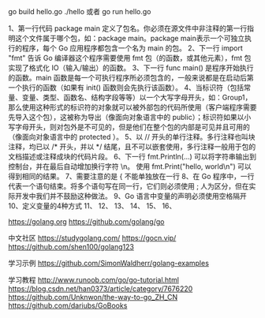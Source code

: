 go build hello.go
./hello
或者
go run hello.go


1、第一行代码 package main 定义了包名。你必须在源文件中非注释的第一行指明这个文件属于哪个包，如：package main。package main表示一个可独立执行的程序，每个 Go 应用程序都包含一个名为 main 的包。
2、下一行 import "fmt" 告诉 Go 编译器这个程序需要使用 fmt 包（的函数，或其他元素），fmt 包实现了格式化 IO（输入/输出）的函数。
3、下一行 func main() 是程序开始执行的函数。main 函数是每一个可执行程序所必须包含的，一般来说都是在启动后第一个执行的函数（如果有 init() 函数则会先执行该函数）。
4、当标识符（包括常量、变量、类型、函数名、结构字段等等）以一个大写字母开头，如：Group1，那么使用这种形式的标识符的对象就可以被外部包的代码所使用（客户端程序需要先导入这个包），这被称为导出（像面向对象语言中的 public）；标识符如果以小写字母开头，则对包外是不可见的，但是他们在整个包的内部是可见并且可用的（像面向对象语言中的 protected ）。
5、以 // 开头的单行注释。多行注释也叫块注释，均已以 /* 开头，并以 */ 结尾，且不可以嵌套使用，多行注释一般用于包的文档描述或注释成块的代码片段。
6、下一行 fmt.Println(...) 可以将字符串输出到控制台，并在最后自动增加换行字符 \n。 使用 fmt.Print("hello, world\n") 可以得到相同的结果。 
7、需要注意的是 { 不能单独放在一行
8、在 Go 程序中，一行代表一个语句结束。将多个语句写在同一行，它们则必须使用 ; 人为区分，但在实际开发中我们并不鼓励这种做法。
9、Go 语言中变量的声明必须使用空格隔开
10、定义变量的4种方式
11、
12、
13、
14、
15、
16、




https://golang.org
https://github.com/golang/go


中文社区
https://studygolang.com/
https://gocn.vip/
https://github.com/shen100/golang123


学习示例
https://github.com/SimonWaldherr/golang-examples




学习教程
http://www.runoob.com/go/go-tutorial.html
https://blog.csdn.net/han0373/article/category/7676220
https://github.com/Unknwon/the-way-to-go_ZH_CN
https://github.com/dariubs/GoBooks



